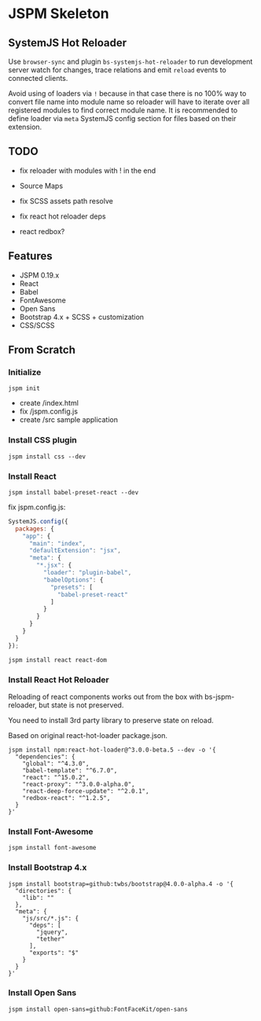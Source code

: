 # JSPM Skeleton #

## SystemJS Hot Reloader ##

Use `browser-sync` and plugin `bs-systemjs-hot-reloader` to run development server
watch for changes, trace relations and emit `reload` events to connected clients.

Avoid using of loaders via `!` because in that case there is no 100% way to
convert file name into module name so reloader will have to iterate over all
registered modules to find correct module name. It is recommended to define
loader via `meta` SystemJS config section for files based on their extension.

## TODO ##

- fix reloader with modules with ! in the end

- Source Maps
- fix SCSS assets path resolve
- fix react hot reloader deps
- react redbox?

## Features ##

- JSPM 0.19.x
- React
- Babel
- FontAwesome
- Open Sans
- Bootstrap 4.x + SCSS + customization
- CSS/SCSS

## From Scratch ##

### Initialize ###

```shell
jspm init
```

- create /index.html
- fix /jspm.config.js
- create /src sample application

### Install CSS plugin ###

```shell
jspm install css --dev
```

### Install React ###

```shell
jspm install babel-preset-react --dev
```

fix jspm.config.js:

```javascript
SystemJS.config({
  packages: {
    "app": {
      "main": "index",
      "defaultExtension": "jsx",
      "meta": {
        "*.jsx": {
          "loader": "plugin-babel",
          "babelOptions": {
            "presets": [
              "babel-preset-react"
            ]
          }
        }
      }
    }
  }
});
```

```shell
jspm install react react-dom
```

### Install React Hot Reloader ###

Reloading of react components works out from the box with bs-jspm-reloader, but
state is not preserved.

You need to install 3rd party library to preserve state on reload.

Based on original react-hot-loader package.json.

```shell
jspm install npm:react-hot-loader@^3.0.0-beta.5 --dev -o '{
  "dependencies": {
    "global": "^4.3.0",
    "babel-template": "^6.7.0",
    "react": "^15.0.2",
    "react-proxy": "^3.0.0-alpha.0",
    "react-deep-force-update": "^2.0.1",
    "redbox-react": "^1.2.5",
  }
}'
```

### Install Font-Awesome ###

```shell
jspm install font-awesome
```

### Install Bootstrap 4.x ###

```shell
jspm install bootstrap=github:twbs/bootstrap@4.0.0-alpha.4 -o '{
  "directories": {
    "lib": ""
  },
  "meta": {
    "js/src/*.js": {
      "deps": [
        "jquery",
        "tether"
      ],
      "exports": "$"
    }
  }
}'
```

### Install Open Sans ###

```shell
jspm install open-sans=github:FontFaceKit/open-sans
```
